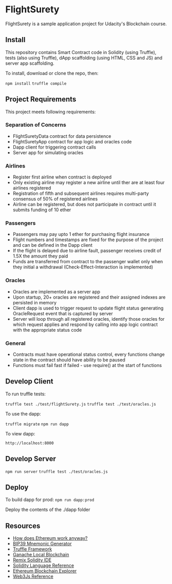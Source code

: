 # FlightSurety

FlightSurety is a sample application project for Udacity's Blockchain course.

## Install

This repository contains Smart Contract code in Solidity (using Truffle), tests (also using Truffle), dApp scaffolding (using HTML, CSS and JS) and server app scaffolding.

To install, download or clone the repo, then:

`npm install`
`truffle compile`

## Project Requirements

This project meets following requirements:

### Separation of Concerns
- FlightSuretyData contract for data persistence
- FlightSuretyApp contract for app logic and oracles code
- Dapp client for triggering contract calls
- Server app for simulating oracles

### Airlines
- Register first airline when contract is deployed
- Only existing airline may register a new airline until ther are at least four airlines registered
- Registration of fifth and subsequent airlines requires multi-party consensus of 50% of registered airlines
- Airline can be registered, but does not participate in contract until it submits funding of 10 ether

### Passengers
- Passengers may pay upto 1 ether for purchasing flight insurance
- Flight numbers and timestamps are fixed for the purpose of the project and can be defined in the Dapp client
- If the flight is delayed due to airline fault, passenger receives credit of 1.5X the amount they paid
- Funds are transferred from contract to the passenger wallet only when they initial a withdrawal (Check-Effect-Interaction is implemented)

### Oracles
- Oracles are implemented as a server app
- Upon startup, 20+ oracles are registered and their assigned indexes are persisted in memory
- Client dapp is used to trigger request to update flight status generating OracleRequest event that is captured by server
- Server will loop through all registered oracles, identify those oracles for which request applies and respond by calling into app logic contract with the appropriate status code

### General
- Contracts must have operational status control, every functions change state in the contract should have ability to be paused
- Functions must fail fast if failed - use require() at the start of functions

## Develop Client

To run truffle tests:

`truffle test ./test/flightSurety.js`
`truffle test ./test/oracles.js`

To use the dapp:

`truffle migrate`
`npm run dapp`

To view dapp:

`http://localhost:8000`

## Develop Server

`npm run server`
`truffle test ./test/oracles.js`

## Deploy

To build dapp for prod:
`npm run dapp:prod`

Deploy the contents of the ./dapp folder


## Resources

* [How does Ethereum work anyway?](https://medium.com/@preethikasireddy/how-does-ethereum-work-anyway-22d1df506369)
* [BIP39 Mnemonic Generator](https://iancoleman.io/bip39/)
* [Truffle Framework](http://truffleframework.com/)
* [Ganache Local Blockchain](http://truffleframework.com/ganache/)
* [Remix Solidity IDE](https://remix.ethereum.org/)
* [Solidity Language Reference](http://solidity.readthedocs.io/en/v0.4.24/)
* [Ethereum Blockchain Explorer](https://etherscan.io/)
* [Web3Js Reference](https://github.com/ethereum/wiki/wiki/JavaScript-API)